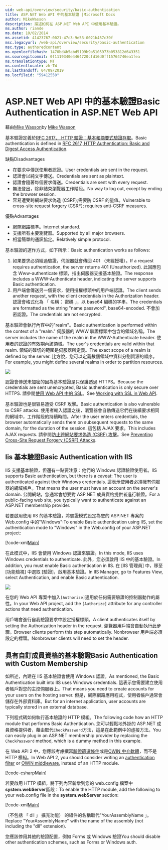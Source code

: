 ```yaml
---
uid: web-api/overview/security/basic-authentication
title: ASP.NET Web API 中的基本驗證 |Microsoft Docs
author: MikeWasson
description: 描述如何在 ASP.NET Web API 中使用基本驗證。
ms.author: riande
ms.date: 10/02/2014
ms.assetid: 41423767-0021-47c3-9e53-0021b457c39f
msc.legacyurl: /web-api/overview/security/basic-authentication
msc.type: authoredcontent
ms.openlocfilehash: 1470bd4b5abd5199b9a5105973b053812d643351
ms.sourcegitcommit: 0f1119340e4464720cfd16d0ff15764746ea1fea
ms.translationtype: MT
ms.contentlocale: zh-TW
ms.lasthandoff: 04/09/2019
ms.locfileid: "59412550"
---
```

# <a name="basic-authentication-in-aspnet-web-api"></a><span data-ttu-id="2ede7-103">ASP.NET Web API 中的基本驗證</span><span class="sxs-lookup"><span data-stu-id="2ede7-103">Basic Authentication in ASP.NET Web API</span></span>

<span data-ttu-id="2ede7-104">藉由[Mike Wasson](https://github.com/MikeWasson)</span><span class="sxs-lookup"><span data-stu-id="2ede7-104">by [Mike Wasson](https://github.com/MikeWasson)</span></span>

<span data-ttu-id="2ede7-105">基本驗證定義於[RFC 2617、 HTTP 驗證：基本和摘要式驗證存取](http://www.ietf.org/rfc/rfc2617.txt)。</span><span class="sxs-lookup"><span data-stu-id="2ede7-105">Basic authentication is defined in [RFC 2617, HTTP Authentication: Basic and Digest Access Authentication](http://www.ietf.org/rfc/rfc2617.txt).</span></span>

<span data-ttu-id="2ede7-106">缺點</span><span class="sxs-lookup"><span data-stu-id="2ede7-106">Disadvantages</span></span>

- <span data-ttu-id="2ede7-107">在要求中傳送使用者認證。</span><span class="sxs-lookup"><span data-stu-id="2ede7-107">User credentials are sent in the request.</span></span>
- <span data-ttu-id="2ede7-108">認證會以純文字傳送。</span><span class="sxs-lookup"><span data-stu-id="2ede7-108">Credentials are sent as plaintext.</span></span>
- <span data-ttu-id="2ede7-109">認證會隨著每個要求傳送。</span><span class="sxs-lookup"><span data-stu-id="2ede7-109">Credentials are sent with every request.</span></span>
- <span data-ttu-id="2ede7-110">無法登出，除非結束瀏覽器工作階段。</span><span class="sxs-lookup"><span data-stu-id="2ede7-110">No way to log out, except by ending the browser session.</span></span>
- <span data-ttu-id="2ede7-111">容易遭受跨網站要求偽造 (CSRF);需要防 CSRF 的量值。</span><span class="sxs-lookup"><span data-stu-id="2ede7-111">Vulnerable to cross-site request forgery (CSRF); requires anti-CSRF measures.</span></span>

<span data-ttu-id="2ede7-112">優點</span><span class="sxs-lookup"><span data-stu-id="2ede7-112">Advantages</span></span>

- <span data-ttu-id="2ede7-113">網際網路標準。</span><span class="sxs-lookup"><span data-stu-id="2ede7-113">Internet standard.</span></span>
- <span data-ttu-id="2ede7-114">支援所有主要瀏覽器。</span><span class="sxs-lookup"><span data-stu-id="2ede7-114">Supported by all major browsers.</span></span>
- <span data-ttu-id="2ede7-115">相當簡單的通訊協定。</span><span class="sxs-lookup"><span data-stu-id="2ede7-115">Relatively simple protocol.</span></span>

<span data-ttu-id="2ede7-116">基本驗證的運作方式，如下所示：</span><span class="sxs-lookup"><span data-stu-id="2ede7-116">Basic authentication works as follows:</span></span>

1. <span data-ttu-id="2ede7-117">如果要求必須經過驗證，伺服器就會傳回 401 （未經授權）。</span><span class="sxs-lookup"><span data-stu-id="2ede7-117">If a request requires authentication, the server returns 401 (Unauthorized).</span></span> <span data-ttu-id="2ede7-118">此回應包含 Www-authenticate 標頭，指出伺服器支援基本驗證。</span><span class="sxs-lookup"><span data-stu-id="2ede7-118">The response includes a WWW-Authenticate header, indicating the server supports Basic authentication.</span></span>
2. <span data-ttu-id="2ede7-119">用戶端會傳送另一個要求，使用授權標頭中的用戶端認證。</span><span class="sxs-lookup"><span data-stu-id="2ede7-119">The client sends another request, with the client credentials in the Authorization header.</span></span> <span data-ttu-id="2ede7-120">認證會格式化為 「 名稱： 密碼 」，以 base64 編碼的字串。</span><span class="sxs-lookup"><span data-stu-id="2ede7-120">The credentials are formatted as the string "name:password", base64-encoded.</span></span> <span data-ttu-id="2ede7-121">不會加密認證。</span><span class="sxs-lookup"><span data-stu-id="2ede7-121">The credentials are not encrypted.</span></span>

<span data-ttu-id="2ede7-122">基本驗證會執行內容中的"realm"。</span><span class="sxs-lookup"><span data-stu-id="2ede7-122">Basic authentication is performed within the context of a "realm."</span></span> <span data-ttu-id="2ede7-123">伺服器的 WWW 驗證標頭中包含的領域名稱。</span><span class="sxs-lookup"><span data-stu-id="2ede7-123">The server includes the name of the realm in the WWW-Authenticate header.</span></span> <span data-ttu-id="2ede7-124">使用者的認證的有效期內該領域。</span><span class="sxs-lookup"><span data-stu-id="2ede7-124">The user's credentials are valid within that realm.</span></span> <span data-ttu-id="2ede7-125">領域的確切的範圍是伺服器所定義。</span><span class="sxs-lookup"><span data-stu-id="2ede7-125">The exact scope of a realm is defined by the server.</span></span> <span data-ttu-id="2ede7-126">比方說，您可以定義數個領域中資料分割資源的順序。</span><span class="sxs-lookup"><span data-stu-id="2ede7-126">For example, you might define several realms in order to partition resources.</span></span>

![](basic-authentication/_static/image1.png)

<span data-ttu-id="2ede7-127">認證會傳送未加密的因為基本驗證是只保護透過 HTTPS。</span><span class="sxs-lookup"><span data-stu-id="2ede7-127">Because the credentials are sent unencrypted, Basic authentication is only secure over HTTPS.</span></span> <span data-ttu-id="2ede7-128">請參閱[使用 Web API 中的 SSL](working-with-ssl-in-web-api.md)。</span><span class="sxs-lookup"><span data-stu-id="2ede7-128">See [Working with SSL in Web API](working-with-ssl-in-web-api.md).</span></span>

<span data-ttu-id="2ede7-129">基本驗證也是很容易遭受 CSRF 攻擊。</span><span class="sxs-lookup"><span data-stu-id="2ede7-129">Basic authentication is also vulnerable to CSRF attacks.</span></span> <span data-ttu-id="2ede7-130">使用者輸入認證之後，瀏覽器會自動傳送它們在後續要求相同的網域中，工作階段的持續時間。</span><span class="sxs-lookup"><span data-stu-id="2ede7-130">After the user enters credentials, the browser automatically sends them on subsequent requests to the same domain, for the duration of the session.</span></span> <span data-ttu-id="2ede7-131">這包括 AJAX 要求。</span><span class="sxs-lookup"><span data-stu-id="2ede7-131">This includes AJAX requests.</span></span> <span data-ttu-id="2ede7-132">請參閱[防止跨網站要求偽造 (CSRF) 攻擊](preventing-cross-site-request-forgery-csrf-attacks.md)。</span><span class="sxs-lookup"><span data-stu-id="2ede7-132">See [Preventing Cross-Site Request Forgery (CSRF) Attacks](preventing-cross-site-request-forgery-csrf-attacks.md).</span></span>

## <a name="basic-authentication-with-iis"></a><span data-ttu-id="2ede7-133">Iis 基本驗證</span><span class="sxs-lookup"><span data-stu-id="2ede7-133">Basic Authentication with IIS</span></span>

<span data-ttu-id="2ede7-134">IIS 支援基本驗證，但還有一點要注意：他們的 Windows 認證驗證使用者。</span><span class="sxs-lookup"><span data-stu-id="2ede7-134">IIS supports Basic authentication, but there is a caveat: The user is authenticated against their Windows credentials.</span></span> <span data-ttu-id="2ede7-135">這表示使用者必須擁有伺服器的網域帳戶。</span><span class="sxs-lookup"><span data-stu-id="2ede7-135">That means the user must have an account on the server's domain.</span></span> <span data-ttu-id="2ede7-136">公開網站，您通常會想要對 ASP.NET 成員資格提供者進行驗證。</span><span class="sxs-lookup"><span data-stu-id="2ede7-136">For a public-facing web site, you typically want to authenticate against an ASP.NET membership provider.</span></span>

<span data-ttu-id="2ede7-137">若要啟用使用 IIS 的基本驗證，將驗證模式設定為您的 ASP.NET 專案的 Web.config 中的"Windows":</span><span class="sxs-lookup"><span data-stu-id="2ede7-137">To enable Basic authentication using IIS, set the authentication mode to "Windows" in the Web.config of your ASP.NET project:</span></span>

[!code-xml[Main](basic-authentication/samples/sample1.xml)]

<span data-ttu-id="2ede7-138">在此模式中，IIS 會使用 Windows 認證來驗證。</span><span class="sxs-lookup"><span data-stu-id="2ede7-138">In this mode, IIS uses Windows credentials to authenticate.</span></span> <span data-ttu-id="2ede7-139">此外，您必須啟用 IIS 中的基本驗證。</span><span class="sxs-lookup"><span data-stu-id="2ede7-139">In addition, you must enable Basic authentication in IIS.</span></span> <span data-ttu-id="2ede7-140">在 [IIS 管理員] 中，移至 [功能檢視] 中選取 [驗證]，啟用基本驗證。</span><span class="sxs-lookup"><span data-stu-id="2ede7-140">In IIS Manager, go to Features View, select Authentication, and enable Basic authentication.</span></span>

![](basic-authentication/_static/image2.png)

<span data-ttu-id="2ede7-141">在您的 Web API 專案中加入`[Authorize]`適用於任何需要驗證的控制器動作的屬性。</span><span class="sxs-lookup"><span data-stu-id="2ede7-141">In your Web API project, add the `[Authorize]` attribute for any controller actions that need authentication.</span></span>

<span data-ttu-id="2ede7-142">用戶端會進行自我驗證要求中設定授權標頭。</span><span class="sxs-lookup"><span data-stu-id="2ede7-142">A client authenticates itself by setting the Authorization header in the request.</span></span> <span data-ttu-id="2ede7-143">瀏覽器用戶端會自動執行此步驟。</span><span class="sxs-lookup"><span data-stu-id="2ede7-143">Browser clients perform this step automatically.</span></span> <span data-ttu-id="2ede7-144">Nonbrowser 用戶端必須設定的標頭。</span><span class="sxs-lookup"><span data-stu-id="2ede7-144">Nonbrowser clients will need to set the header.</span></span>

## <a name="basic-authentication-with-custom-membership"></a><span data-ttu-id="2ede7-145">具有自訂成員資格的基本驗證</span><span class="sxs-lookup"><span data-stu-id="2ede7-145">Basic Authentication with Custom Membership</span></span>

<span data-ttu-id="2ede7-146">如所述，內建在 IIS 基本驗證會使用 Windows 認證。</span><span class="sxs-lookup"><span data-stu-id="2ede7-146">As mentioned, the Basic Authentication built into IIS uses Windows credentials.</span></span> <span data-ttu-id="2ede7-147">這表示您需要建立使用者帳戶對您的主控伺服器上。</span><span class="sxs-lookup"><span data-stu-id="2ede7-147">That means you need to create accounts for your users on the hosting server.</span></span> <span data-ttu-id="2ede7-148">但是，網際網路應用程式，使用者帳戶通常會儲存在外部資料庫。</span><span class="sxs-lookup"><span data-stu-id="2ede7-148">But for an internet application, user accounts are typically stored in an external database.</span></span>

<span data-ttu-id="2ede7-149">下列程式碼如何執行基本驗證的 HTTP 模組。</span><span class="sxs-lookup"><span data-stu-id="2ede7-149">The following code how an HTTP module that performs Basic Authentication.</span></span> <span data-ttu-id="2ede7-150">您可以輕鬆地外掛的 ASP.NET 成員資格提供者，藉由取代`CheckPassword`方法，這是在此範例中的虛擬方法。</span><span class="sxs-lookup"><span data-stu-id="2ede7-150">You can easily plug in an ASP.NET membership provider by replacing the `CheckPassword` method, which is a dummy method in this example.</span></span>

<span data-ttu-id="2ede7-151">在 Web API 2 中，您應該考慮撰寫[驗證篩選條件](authentication-filters.md)或是[OWIN 中介軟體](../../../aspnet/overview/owin-and-katana/index.md)，而不是 HTTP 模組。</span><span class="sxs-lookup"><span data-stu-id="2ede7-151">In Web API 2, you should consider writing an [authentication filter](authentication-filters.md) or [OWIN middleware](../../../aspnet/overview/owin-and-katana/index.md), instead of an HTTP module.</span></span>

[!code-csharp[Main](basic-authentication/samples/sample2.cs)]

<span data-ttu-id="2ede7-152">若要啟用 HTTP 模組，將下列內容新增到您的 web.config 檔案中**system.webServer**區段：</span><span class="sxs-lookup"><span data-stu-id="2ede7-152">To enable the HTTP module, add the following to your web.config file in the **system.webServer** section:</span></span>

[!code-xml[Main](basic-authentication/samples/sample3.xml?highlight=4)]

<span data-ttu-id="2ede7-153">（不包括 「 dll 」 擴充功能） 的組件的名稱取代"YourAssemblyName 」。</span><span class="sxs-lookup"><span data-stu-id="2ede7-153">Replace "YourAssemblyName" with the name of the assembly (not including the "dll" extension).</span></span>

<span data-ttu-id="2ede7-154">您應該停用其他的驗證配置，例如 Forms 或 Windows 驗證</span><span class="sxs-lookup"><span data-stu-id="2ede7-154">You should disable other authentication schemes, such as Forms or Windows auth.</span></span>
